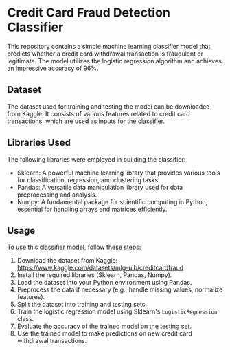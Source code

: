 # Credit Card Fraud Detection Classifier

This repository contains a simple machine learning classifier model that predicts whether a credit card withdrawal transaction is fraudulent or legitimate. The model utilizes the logistic regression algorithm and achieves an impressive accuracy of 96%.

## Dataset

The dataset used for training and testing the model can be downloaded from Kaggle. It consists of various features related to credit card transactions, which are used as inputs for the classifier.

## Libraries Used

The following libraries were employed in building the classifier:

- Sklearn: A powerful machine learning library that provides various tools for classification, regression, and clustering tasks.
- Pandas: A versatile data manipulation library used for data preprocessing and analysis.
- Numpy: A fundamental package for scientific computing in Python, essential for handling arrays and matrices efficiently.

## Usage

To use this classifier model, follow these steps:

1. Download the dataset from Kaggle: https://www.kaggle.com/datasets/mlg-ulb/creditcardfraud
2. Install the required libraries (Sklearn, Pandas, Numpy).
3. Load the dataset into your Python environment using Pandas.
4. Preprocess the data if necessary (e.g., handle missing values, normalize features).
5. Split the dataset into training and testing sets.
6. Train the logistic regression model using Sklearn's `LogisticRegression` class.
7. Evaluate the accuracy of the trained model on the testing set.
8. Use the trained model to make predictions on new credit card withdrawal transactions.
